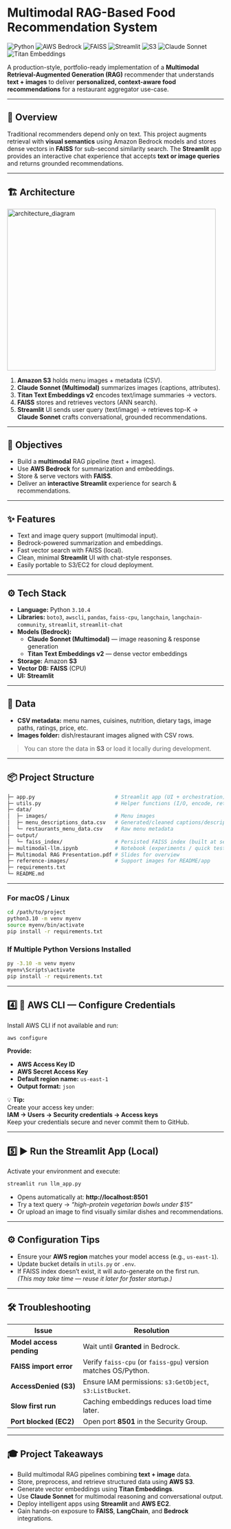 # **Multimodal RAG-Based Food Recommendation System**

![Python](https://img.shields.io/badge/Python-3.10-blue)
![AWS Bedrock](https://img.shields.io/badge/AWS-Bedrock-orange)
![FAISS](https://img.shields.io/badge/VectorDB-FAISS-green)
![Streamlit](https://img.shields.io/badge/Frontend-Streamlit-red)
![S3](https://img.shields.io/badge/Storage-AWS%20S3-lightgrey)
![Claude Sonnet](https://img.shields.io/badge/Model-Claude%20Sonnet-yellow)
![Titan Embeddings](https://img.shields.io/badge/Embeddings-Titan%20v2-purple)

A production-style, portfolio-ready implementation of a **Multimodal Retrieval-Augmented Generation (RAG)** recommender that understands **text + images** to deliver **personalized, context-aware food recommendations** for a restaurant aggregator use-case.

---

## 🧠 Overview

Traditional recommenders depend only on text. This project augments retrieval with **visual semantics** using Amazon Bedrock models and stores dense vectors in **FAISS** for sub-second similarity search. The **Streamlit** app provides an interactive chat experience that accepts **text or image queries** and returns grounded recommendations.

---

## 🏗️ Architecture
<img width="485" height="375" alt="architecture_diagram" src="https://github.com/user-attachments/assets/8e5b810a-4f8d-4ba8-a350-bb58e2029ab2" />


1. **Amazon S3** holds menu images + metadata (CSV).  
2. **Claude Sonnet (Multimodal)** summarizes images (captions, attributes).  
3. **Titan Text Embeddings v2** encodes text/image summaries → vectors.  
4. **FAISS** stores and retrieves vectors (ANN search).  
5. **Streamlit** UI sends user query (text/image) → retrieves top-K →  
   **Claude Sonnet** crafts conversational, grounded recommendations.

---

## 🎯 Objectives

- Build a **multimodal** RAG pipeline (text + images).  
- Use **AWS Bedrock** for summarization and embeddings.  
- Store & serve vectors with **FAISS**.  
- Deliver an **interactive Streamlit** experience for search & recommendations.

---

## ✨ Features

- Text and image query support (multimodal input).  
- Bedrock-powered summarization and embeddings.  
- Fast vector search with FAISS (local).  
- Clean, minimal **Streamlit** UI with chat-style responses.  
- Easily portable to S3/EC2 for cloud deployment.

---

## ⚙️ Tech Stack

- **Language:** Python `3.10.4`  
- **Libraries:** `boto3`, `awscli`, `pandas`, `faiss-cpu`, `langchain`, `langchain-community`, `streamlit`, `streamlit-chat`  
- **Models (Bedrock):**  
  - **Claude Sonnet (Multimodal)** — image reasoning & response generation  
  - **Titan Text Embeddings v2** — dense vector embeddings  
- **Storage:** Amazon **S3**  
- **Vector DB:** **FAISS** (CPU)  
- **UI:** **Streamlit**

---

## 🧩 Data

- **CSV metadata:** menu names, cuisines, nutrition, dietary tags, image paths, ratings, price, etc.  
- **Images folder:** dish/restaurant images aligned with CSV rows.

> You can store the data in **S3** or load it locally during development.

---

## 📦 Project Structure

```bash
├─ app.py                          # Streamlit app (UI + orchestration)
├─ utils.py                        # Helper functions (I/O, encode, retrieve)
├─ data/
│  ├─ images/                      # Menu images
│  ├─ menu_descriptions_data.csv   # Generated/cleaned captions/descriptions
│  └─ restaurants_menu_data.csv    # Raw menu metadata
├─ output/
│  └─ faiss_index/                 # Persisted FAISS index (built at setup)
├─ multimodal-llm.ipynb            # Notebook (experiments / quick tests)
├─ Multimodal RAG Presentation.pdf # Slides for overview
├─ reference-images/               # Support images for README/app
├─ requirements.txt
└─ README.md
```
---

### **For macOS / Linux**
```bash
cd /path/to/project
python3.10 -m venv myenv
source myenv/bin/activate
pip install -r requirements.txt
```

### If Multiple Python Versions Installed
```bash
py -3.10 -m venv myenv
myenv\Scripts\activate
pip install -r requirements.txt
```
--- 

## 4️⃣ 🧰 **AWS CLI — Configure Credentials**

Install AWS CLI if not available and run:
```bash
aws configure
```

**Provide:**
- **AWS Access Key ID**  
- **AWS Secret Access Key**  
- **Default region name:** `us-east-1`  
- **Output format:** `json`  

💡 **Tip:**  
Create your access key under:  
**IAM → Users → Security credentials → Access keys**  
Keep your credentials secure and never commit them to GitHub.  

---

## 5️⃣ ▶️ **Run the Streamlit App (Local)**

Activate your environment and execute:

```bash
streamlit run llm_app.py
```

- Opens automatically at: **http://localhost:8501**  
- Try a text query → *“high-protein vegetarian bowls under $15”*  
- Or upload an image to find visually similar dishes and recommendations.  

---

## ⚙️ **Configuration Tips**

- Ensure your **AWS region** matches your model access (e.g., `us-east-1`).  
- Update bucket details in `utils.py` or `.env`.  
- If FAISS index doesn’t exist, it will auto-generate on the first run.  
  *(This may take time — reuse it later for faster startup.)*  

---

## 🛠️ **Troubleshooting**

| **Issue** | **Resolution** |
|------------|----------------|
| **Model access pending** | Wait until **Granted** in Bedrock. |
| **FAISS import error** | Verify `faiss-cpu` (or `faiss-gpu`) version matches OS/Python. |
| **AccessDenied (S3)** | Ensure IAM permissions: `s3:GetObject`, `s3:ListBucket`. |
| **Slow first run** | Caching embeddings reduces load time later. |
| **Port blocked (EC2)** | Open port **8501** in the Security Group. |

---

## 🎓 **Project Takeaways**

- Build multimodal RAG pipelines combining **text + image** data.  
- Store, preprocess, and retrieve structured data using **AWS S3**.  
- Generate vector embeddings using **Titan Embeddings**.  
- Use **Claude Sonnet** for multimodal reasoning and conversational output.  
- Deploy intelligent apps using **Streamlit** and **AWS EC2**.  
- Gain hands-on exposure to **FAISS**, **LangChain**, and **Bedrock** integrations.  

